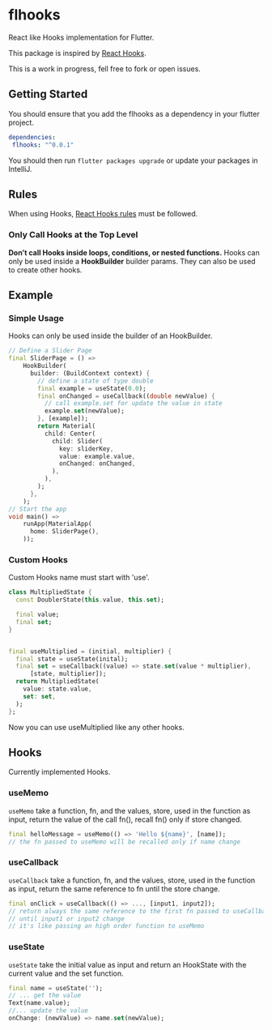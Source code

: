 # flhooks

React like Hooks implementation for Flutter.

This package is inspired by
[React Hooks](https://reactjs.org/docs/hooks-intro.html).

This is a work in progress, fell free to fork or open issues.

## Getting Started

You should ensure that you add the flhooks
as a dependency in your flutter project.

```yaml
dependencies:
 flhooks: "^0.0.1"
```

You should then run `flutter packages upgrade`
or update your packages in IntelliJ.

## Rules

When using Hooks,
[React Hooks rules](https://reactjs.org/docs/hooks-rules.html)
must be followed.

### Only Call Hooks at the Top Level
__Don’t call Hooks inside loops, conditions, or nested functions.__
Hooks can only be used inside a __HookBuilder__ builder params.
They can also be used to create other hooks.

## Example

### Simple Usage

Hooks can only be used inside the builder of an HookBuilder.

```dart
// Define a Slider Page
final SliderPage = () =>
    HookBuilder(
      builder: (BuildContext context) {
        // define a state of type double
        final example = useState(0.0); 
        final onChanged = useCallback((double newValue) {
          // call example.set for update the value in state
          example.set(newValue); 
        }, [example]);
        return Material(
          child: Center(
            child: Slider(
              key: sliderKey,
              value: example.value,
              onChanged: onChanged,
            ),
          ),
        );
      },
    );
// Start the app
void main() =>
    runApp(MaterialApp(
      home: SliderPage(),
    ));
```

### Custom Hooks

Custom Hooks name must start with 'use'.

```dart
class MultipliedState {
  const DoublerState(this.value, this.set);

  final value;
  final set;
}


final useMultiplied = (initial, multiplier) {
  final state = useState(inital);
  final set = useCallback((value) => state.set(value * multiplier),
      [state, multiplier]);
  return MultipliedState(
    value: state.value,
    set: set,
  );
};
```

Now you can use useMultiplied like any other hooks.

## Hooks

Currently implemented Hooks.

### useMemo

`useMemo` take a function, fn, and the values, store,
used in the function as input,
return the value of the call fn(), recall fn() only if store changed.

```dart
final helloMessage = useMemo(() => 'Hello ${name}', [name]);
// the fn passed to useMemo will be recalled only if name change
```

### useCallback
`useCallback` take a function, fn, and the values, store,
used in the function as input,
return the same reference to fn until the store change.
```dart
final onClick = useCallback(() => ..., [input1, input2]);
// return always the same reference to the first fn passed to useCallback
// until input1 or input2 change
// it's like passing an high order function to useMemo
```

### useState

`useState` take the initial value as input and return an HookState
with the current value and the set function.

```dart
final name = useState('');
// ... get the value
Text(name.value);
//... update the value
onChange: (newValue) => name.set(newValue);
```